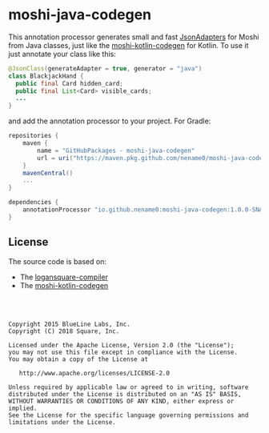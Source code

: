 moshi-java-codegen
=====

This annotation processor generates small and fast [JsonAdapters](https://square.github.io/moshi/1.x/moshi/com/squareup/moshi/JsonAdapter.html)
for Moshi from Java classes, just like the [moshi-kotlin-codegen](https://github.com/square/moshi#codegen) for Kotlin.
To use it just annotate your class like this:

```java
@JsonClass(generateAdapter = true, generator = "java")
class BlackjackHand {
  public final Card hidden_card;
  public final List<Card> visible_cards;
  ...
}
```

and add the annotation processor to your project. For Gradle:

```groovy   
repositories {
    maven {
        name = "GitHubPackages - moshi-java-codegen"
        url = uri("https://maven.pkg.github.com/nename0/moshi-java-codegen")
    }
    mavenCentral()
    ...
}

dependencies {
    annotationProcessor "io.github.nename0:moshi-java-codegen:1.0.0-SNAPSHOT" 
}
``` 

License
--------
The source code is based on:

- The [logansquare-compiler](https://github.com/bluelinelabs/LoganSquare/tree/6c5ec5281fb58d85a99413b7b6f55e9ef18a6e06/processor)
- The [moshi-kotlin-codegen](https://github.com/square/moshi/tree/b413423d0575849db7bdc6fcfbdb7d99f7e3a2c3/kotlin/codegen)

<br></br>

    Copyright 2015 BlueLine Labs, Inc.
    Copyright (C) 2018 Square, Inc.

    Licensed under the Apache License, Version 2.0 (the "License");
    you may not use this file except in compliance with the License.
    You may obtain a copy of the License at

       http://www.apache.org/licenses/LICENSE-2.0

    Unless required by applicable law or agreed to in writing, software
    distributed under the License is distributed on an "AS IS" BASIS,
    WITHOUT WARRANTIES OR CONDITIONS OF ANY KIND, either express or implied.
    See the License for the specific language governing permissions and
    limitations under the License.